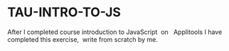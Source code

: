 # TAU-INTRO-TO-JS

After I completed course introduction to JavaScript  on   Applitools I have completed this exercise,  write from scratch by me.
